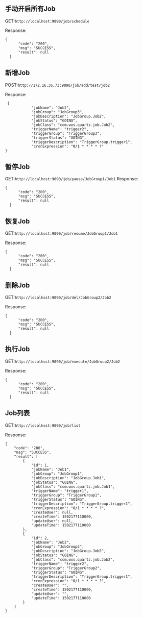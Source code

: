## 手动开启所有Job
GET:`http://localhost:9090/job/schedule`

Response:
```
{
      "code": "200",
      "msg": "SUCCESS",
      "result": null
  }
```

## 新增Job
POST:`http://172.16.36.73:9090/job/add/test/job2`

Response:
```
 {
            "jobName": "Job2",
            "jobGroup": "JobGroup3",
            "jobDescription": "JobGroup.Job2",
            "jobStatus": "GOING",
            "jobClass": "com.wxs.quartz.job.Job2",
            "triggerName": "trigger2",
            "triggerGroup": "TriggerGroup3",
            "triggerStatus": "GOING",
            "triggerDescription": "TriggerGroup.trigger1",
            "cronExpression": "0/1 * * * * ?"
}
```

## 暂停Job

GET:`http://localhost:9090/job/pause/JobGroup1/Job1`
Response:
```
{
      "code": "200",
      "msg": "SUCCESS",
      "result": null
  }
```

## 恢复Job

GET:`http://localhost:9090/job/resume/JobGroup1/Job1`

Response:
```
{
      "code": "200",
      "msg": "SUCCESS",
      "result": null
  }
```

## 删除Job

GET:`http://localhost:9090/job/del/JobGroup2/Job2`

Response:
```
{
      "code": "200",
      "msg": "SUCCESS",
      "result": null
  }
```

## 执行Job
GET:`http://localhost:9090/job/execute/JobGroup2/Job2`

Response:
```
{
      "code": "200",
      "msg": "SUCCESS",
      "result": null
  }
```

## Job列表

GET:`http://localhost:9090/job/list` 
  
Response:
```
{
    "code": "200",
    "msg": "SUCCESS",
    "result": [
        {
            "id": 1,
            "jobName": "Job1",
            "jobGroup": "JobGroup1",
            "jobDescription": "JobGroup.Job1",
            "jobStatus": "GOING",
            "jobClass": "com.wxs.quartz.job.Job1",
            "triggerName": "trigger1",
            "triggerGroup": "TriggerGroup1",
            "triggerStatus": "GOING",
            "triggerDescription": "TriggerGroup.trigger1",
            "cronExpression": "0/1 * * * * ?",
            "createUser": null,
            "createTime": 1502177110000,
            "updateUser": null,
            "updateTime": 1502177110000
        },
        {
            "id": 2,
            "jobName": "Job2",
            "jobGroup": "JobGroup2",
            "jobDescription": "JobGroup.Job2",
            "jobStatus": "GOING",
            "jobClass": "com.wxs.quartz.job.Job2",
            "triggerName": "trigger2",
            "triggerGroup": "TriggerGroup2",
            "triggerStatus": "GOING",
            "triggerDescription": "TriggerGroup.trigger1",
            "cronExpression": "0/1 * * * * ?",
            "createUser": "",
            "createTime": 1502177110000,
            "updateUser": "",
            "updateTime": 1502177110000
        }
    ]
}
```
